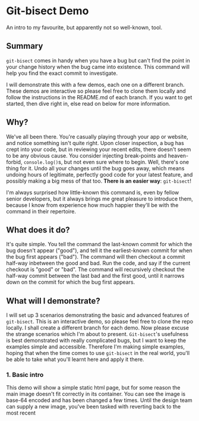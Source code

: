 # Git-bisect Demo
An intro to my favourite, but apparently not so well-known, tool.

## Summary
`git-bisect` comes in handy when you have a bug but can't find the point in your change history when the bug came into existence. This command will help you find the exact commit to investigate.

I will demonstrate this with a few demos, each one on a different branch. These demos are interactive so please feel free to clone them locally and follow the instructions in the README.md of each branch. If you want to get started, then dive right in, else read on below for more information.

## Why?
We've all been there. You're casually playing through your app or website, and notice something isn't quite right. Upon closer inspection, a bug has crept into your code, but in reviewing your recent edits, there doesn't seem to be any obvious cause. You consider injecting break-points and heaven-forbid, `console.log()`s, but not even sure where to begin. Well, there's one thing for it. Undo all your changes until the bug goes away, which means undoing hours of legitimate, perfectly good code for your latest feature, and possibly making a big mess of that too. **There is an easier way**: `git-bisect`!

I'm always surprised how little-known this command is, even by fellow senior developers, but it always brings me great pleasure to introduce them, because I know from experience how much happier they'll be with the command in their repertoire.

## What does it do?
It's quite simple. You tell the command the last-known commit for which the bug doesn't appear ("good"), and tell it the earliest-known commit for when the bug first appears ("bad"). The command will then checkout a commit half-way inbetween the good and bad. Run the code, and say if the current checkout is "good" or "bad". The command will recursively checkout the half-way commit between the last bad and the first good, until it narrows down on the commit for which the bug first appears.

## What will I demonstrate?
I will set up 3 scenarios demonstrating the basic and advanced features of `git-bisect`. This is an interactive demo, so please feel free to clone the repo locally. I shall create a different branch for each demo. Now please excuse the strange scenarios which I'm about to present. `Git-bisect`'s usefulness is best demonstrated with really complicated bugs, but I want to keep the examples simple and accessible. Therefore I'm making simple examples, hoping that when the time comes to use `git-bisect` in the real world, you'll be able to take what you'll learnt here and apply it there.

### 1. Basic intro
This demo will show a simple static html page, but for some reason the main image doesn't fit correctly in its container. You can see the image is base-64 encoded and has been changed a few times. Until the design team can supply a new image, you've been tasked with reverting back to the most recent 
